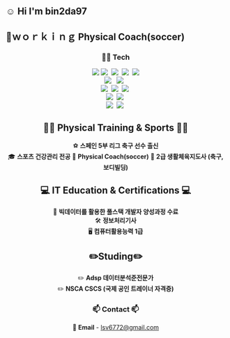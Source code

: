## ☺️ Hi I'm bin2da97 
💼ｗｏｒｋｉｎｇ Physical Coach(soccer)
---
<!--타이틀 부분-->

<!--내용 부분-->
<h3 align="center">👨‍💻 Tech </h3>
<div align="center">
  <img src="https://img.shields.io/badge/Python-3776AB?style=for-the-badge&logo=Python&logoColor=white">
  <img src="https://img.shields.io/badge/pandas-150458.svg?style=for-the-badge&logo=pandas&logoColor=white" />&nbsp
  <img src="https://img.shields.io/badge/numpy-4d77cf.svg?style=for-the-badge&logo=numpy&logoColor=white" />&nbsp
  <img src="https://img.shields.io/badge/Matplotlib-11557c.svg?style=for-the-badge&logo=Matplotlib&logoColor=white" />&nbsp
  <img src="https://img.shields.io/badge/TensorFlow-FF6F00?style=for-the-badge&logo=TensorFlow&logoColor=white"/>
</div>

<div align="center">
  <img src="https://img.shields.io/badge/JAVA-007396?style=for-the-badge&logo=Java&logoColor=white"/> &nbsp
  <img src="https://img.shields.io/badge/spring-6DB33F?style=for-the-badge&logo=spring&logoColor=white"> &nbsp
</div>

<div align="center">
  <img src="https://img.shields.io/badge/javascript-F7DF1E.svg?style=for-the-badge&logo=javascript&logoColor=20232a" />&nbsp
  <img src="https://img.shields.io/badge/react-61DAFB?style=for-the-badge&logo=react&logoColor=black">&nbsp
  <img src="https://img.shields.io/badge/jquery-0769AD?style=for-the-badge&logo=jquery&logoColor=white">&nbsp
</div>

<div align="center">
  <img src="https://img.shields.io/badge/mysql-4479A1?style=for-the-badge&logo=mysql&logoColor=white">&nbsp
  <img src="https://img.shields.io/badge/oracle-F80000?style=for-the-badge&logo=oracle&logoColor=white">&nbsp
</div>

<div align="center">
  <img src="https://img.shields.io/badge/html5-E34F26?style=for-the-badge&logo=html5&logoColor=white">&nbsp
  <img src="https://img.shields.io/badge/css-1572B6?style=for-the-badge&logo=css3&logoColor=white">&nbsp
</div>
<h2 align="center">🏃‍♂️ Physical Training & Sports 🏃‍♂️</h2>
<div align="center">
  
  ⚽ **스페인 5부 리그 축구 선수 출신**  
  🎓 **스포츠 건강관리 전공** 
  💼 **Physical Coach(soccer)**
  📖 **2급 생활체육지도사 (축구, 보디빌딩)**  
</div>

<h2 align="center">💻 IT Education & Certifications 💻</h2>
<div align="center">
  
  📜 **빅데이터를 활용한 풀스택 개발자 양성과정 수료**  
  🛠️ **정보처리기사**  
  🖥️ **컴퓨터활용능력 1급** <br>
  
</div>
<h2 align="center">✏️Studing✏️</h2>
<div align="center">
  
  ✏️ **Adsp 데이터분석준전문가**<br>
  ✏️ **NSCA CSCS (국제 공인 트레이너 자격증)**
</div>

<h3 align="center">📫 Contact 📫</h3>
<div align="center">
  
  📧 **Email** - lsv6772@gmail.com
</div>
